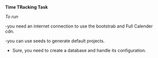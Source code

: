 **Time TRacking Task**

*To run*

-you need an internet connection to use the bootstrab and Full Calender cdn.

-you can use seeds to generate default projects.

- Sure, you need to create a database and handle its configuration.


